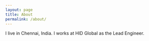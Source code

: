 ```yaml
---
layout: page
title: About
permalink: /about/
---
```


I live in Chennai, India. I works at HID Global as the Lead Engineer.

